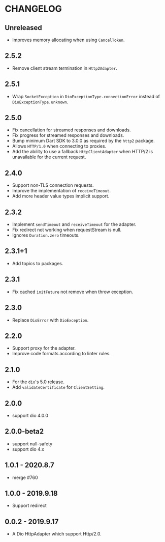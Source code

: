 # CHANGELOG

## Unreleased

- Improves memory allocating when using `CancelToken`.

## 2.5.2

- Remove client stream termination in `Http2Adapter`.

## 2.5.1

- Wrap `SocketException` in `DioExceptionType.connectionError`
  instead of `DioExceptionType.unknown`.

## 2.5.0

- Fix cancellation for streamed responses and downloads.
- Fix progress for streamed responses and downloads.
- Bump minimum Dart SDK to 3.0.0 as required by the `http2` package.
- Allows `HTTP/1.0` when connecting to proxies.
- Add the ability to use a fallback `HttpClientAdapter`
  when HTTP/2 is unavailable for the current request.

## 2.4.0

- Support non-TLS connection requests.
- Improve the implementation of `receiveTimeout`.
- Add more header value types implicit support.

## 2.3.2

- Implement `sendTimeout` and `receiveTimeout` for the adapter.
- Fix redirect not working when requestStream is null.
- Ignores `Duration.zero` timeouts.

## 2.3.1+1

- Add topics to packages.

## 2.3.1

- Fix cached `initFuture` not remove when throw exception.

## 2.3.0

- Replace `DioError` with `DioException`.

## 2.2.0

- Support proxy for the adapter.
- Improve code formats according to linter rules.

## 2.1.0

- For the `dio`'s 5.0 release.
- Add `validateCertificate` for `ClientSetting`.

## 2.0.0

- support dio 4.0.0

## 2.0.0-beta2

- support null-safety
- support dio 4.x

## 1.0.1 - 2020.8.7

- merge #760

## 1.0.0 - 2019.9.18

- Support redirect

## 0.0.2 - 2019.9.17

- A Dio HttpAdapter which support Http/2.0.
